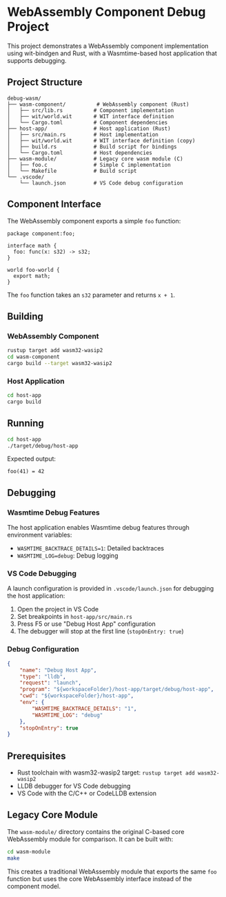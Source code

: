 # WebAssembly Component Debug Project

This project demonstrates a WebAssembly component implementation using wit-bindgen and Rust, with a Wasmtime-based host application that supports debugging.

## Project Structure

```
debug-wasm/
├── wasm-component/          # WebAssembly component (Rust)
│   ├── src/lib.rs          # Component implementation
│   ├── wit/world.wit       # WIT interface definition
│   └── Cargo.toml          # Component dependencies
├── host-app/               # Host application (Rust)
│   ├── src/main.rs         # Host implementation
│   ├── wit/world.wit       # WIT interface definition (copy)
│   ├── build.rs            # Build script for bindings
│   └── Cargo.toml          # Host dependencies
├── wasm-module/            # Legacy core wasm module (C)
│   ├── foo.c               # Simple C implementation
│   └── Makefile            # Build script
└── .vscode/
    └── launch.json         # VS Code debug configuration
```

## Component Interface

The WebAssembly component exports a simple `foo` function:

```wit
package component:foo;

interface math {
  foo: func(x: s32) -> s32;
}

world foo-world {
  export math;
}
```

The `foo` function takes an `s32` parameter and returns `x + 1`.

## Building

### WebAssembly Component

```bash
rustup target add wasm32-wasip2
cd wasm-component
cargo build --target wasm32-wasip2
```

### Host Application

```bash
cd host-app
cargo build
```

## Running

```bash
cd host-app
./target/debug/host-app
```

Expected output:
```
foo(41) = 42
```

## Debugging

### Wasmtime Debug Features

The host application enables Wasmtime debug features through environment variables:
- `WASMTIME_BACKTRACE_DETAILS=1`: Detailed backtraces
- `WASMTIME_LOG=debug`: Debug logging

### VS Code Debugging

A launch configuration is provided in `.vscode/launch.json` for debugging the host application:

1. Open the project in VS Code
2. Set breakpoints in `host-app/src/main.rs`
3. Press F5 or use "Debug Host App" configuration
4. The debugger will stop at the first line (`stopOnEntry: true`)

### Debug Configuration

```json
{
    "name": "Debug Host App",
    "type": "lldb",
    "request": "launch",
    "program": "${workspaceFolder}/host-app/target/debug/host-app",
    "cwd": "${workspaceFolder}/host-app",
    "env": {
        "WASMTIME_BACKTRACE_DETAILS": "1",
        "WASMTIME_LOG": "debug"
    },
    "stopOnEntry": true
}
```

## Prerequisites

- Rust toolchain with wasm32-wasip2 target: `rustup target add wasm32-wasip2`
- LLDB debugger for VS Code debugging
- VS Code with the C/C++ or CodeLLDB extension

## Legacy Core Module

The `wasm-module/` directory contains the original C-based core WebAssembly module for comparison. It can be built with:

```bash
cd wasm-module
make
```

This creates a traditional WebAssembly module that exports the same `foo` function but uses the core WebAssembly interface instead of the component model.
